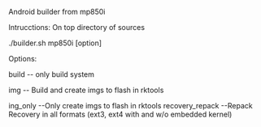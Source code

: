 Android builder from mp850i

Intrucctions:
On top directory of sources

./builder.sh mp850i [option]


Options:

build -- only build system

img -- Build and create imgs to flash in rktools

ing_only --Only create imgs to flash in rktools
recovery_repack --Repack Recovery in all formats (ext3, ext4 with and w/o embedded kernel)
